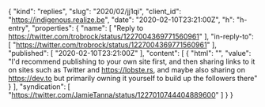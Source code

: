{
  "kind": "replies",
  "slug": "2020/02/jj1qi",
  "client_id": "https://indigenous.realize.be",
  "date": "2020-02-10T23:21:00Z",
  "h": "h-entry",
  "properties": {
    "name": [
      "Reply to https://twitter.com/trobrock/status/1227004369771560961"
    ],
    "in-reply-to": [
      "https://twitter.com/trobrock/status/1227004369771560961"
    ],
    "published": [
      "2020-02-10T23:21:00Z"
    ],
    "content": [
      {
        "html": "",
        "value": "I'd recommend publishing to your own site first, and then sharing links to it on sites such as Twitter and https://lobste.rs, and maybe also sharing on https://dev.to but primarily owning it yourself to build up the followers there"
      }
    ],
    "syndication": [
      "https://twitter.com/JamieTanna/status/1227010744404889600"
    ]
  }
}
